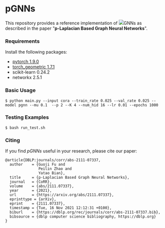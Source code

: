 # pGNNs
This repository provides a reference implementation of <img src="http://latex.codecogs.com/gif.latex?^p">GNNs as described in the paper "**p-Laplacian Based Graph Neural Networks**". 

### Requirements
Install the following packages:

- [pytorch 1.9.0](https://pytorch.org/get-started/locally/)
- [torch_geometric 1.7.1](https://github.com/pyg-team/pytorch_geometric)
- scikit-learn 0.24.2
- networkx 2.5.1

### Basic Usage
```
$ python main.py --input cora --train_rate 0.025 --val_rate 0.025 --model pgnn --mu 0.1  --p 2 --K 4 --num_hid 16 --lr 0.01 --epochs 1000 
```

### Testing Examples
```
$ bash run_test.sh
```

### Citing
If you find *pGNNs* useful in your research, please cite our paper:
```
@article{DBLP:journals/corr/abs-2111-07337,
  author    = {Guoji Fu and
               Peilin Zhao and
               Yatao Bian},
  title     = {p-Laplacian Based Graph Neural Networks},
  journal   = {CoRR},
  volume    = {abs/2111.07337},
  year      = {2021},
  url       = {https://arxiv.org/abs/2111.07337},
  eprinttype = {arXiv},
  eprint    = {2111.07337},
  timestamp = {Tue, 16 Nov 2021 12:12:31 +0100},
  biburl    = {https://dblp.org/rec/journals/corr/abs-2111-07337.bib},
  bibsource = {dblp computer science bibliography, https://dblp.org}
}
```
